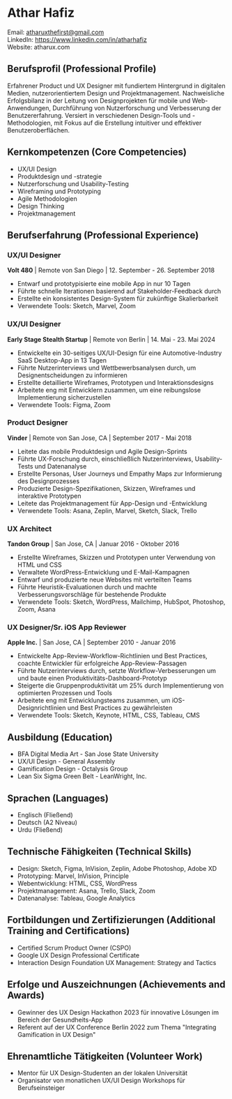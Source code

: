 # Athar Hafiz
Email: atharuxthefirst@gmail.com  
LinkedIn: https://www.linkedin.com/in/atharhafiz  
Website: atharux.com

## Berufsprofil (Professional Profile)
Erfahrener Product und UX Designer mit fundiertem Hintergrund in digitalen Medien, nutzerorientiertem Design und Projektmanagement. Nachweisliche Erfolgsbilanz in der Leitung von Designprojekten für mobile und Web-Anwendungen, Durchführung von Nutzerforschung und Verbesserung der Benutzererfahrung. Versiert in verschiedenen Design-Tools und -Methodologien, mit Fokus auf die Erstellung intuitiver und effektiver Benutzeroberflächen.

## Kernkompetenzen (Core Competencies)
- UX/UI Design
- Produktdesign und -strategie
- Nutzerforschung und Usability-Testing
- Wireframing und Prototyping
- Agile Methodologien
- Design Thinking
- Projektmanagement

## Berufserfahrung (Professional Experience)

### UX/UI Designer
**Volt 480** | Remote von San Diego | 12. September - 26. September 2018
- Entwarf und prototypisierte eine mobile App in nur 10 Tagen
- Führte schnelle Iterationen basierend auf Stakeholder-Feedback durch
- Erstellte ein konsistentes Design-System für zukünftige Skalierbarkeit
- Verwendete Tools: Sketch, Marvel, Zoom

### UX/UI Designer
**Early Stage Stealth Startup** | Remote von Berlin | 14. Mai - 23. Mai 2024
- Entwickelte ein 30-seitiges UX/UI-Design für eine Automotive-Industry SaaS Desktop-App in 13 Tagen
- Führte Nutzerinterviews und Wettbewerbsanalysen durch, um Designentscheidungen zu informieren
- Erstellte detaillierte Wireframes, Prototypen und Interaktionsdesigns
- Arbeitete eng mit Entwicklern zusammen, um eine reibungslose Implementierung sicherzustellen
- Verwendete Tools: Figma, Zoom

### Product Designer
**Vinder** | Remote von San Jose, CA | September 2017 - Mai 2018
- Leitete das mobile Produktdesign und Agile Design-Sprints
- Führte UX-Forschung durch, einschließlich Nutzerinterviews, Usability-Tests und Datenanalyse
- Erstellte Personas, User Journeys und Empathy Maps zur Informierung des Designprozesses
- Produzierte Design-Spezifikationen, Skizzen, Wireframes und interaktive Prototypen
- Leitete das Projektmanagement für App-Design und -Entwicklung
- Verwendete Tools: Asana, Zeplin, Marvel, Sketch, Slack, Trello

### UX Architect
**Tandon Group** | San Jose, CA | Januar 2016 - Oktober 2016
- Erstellte Wireframes, Skizzen und Prototypen unter Verwendung von HTML und CSS
- Verwaltete WordPress-Entwicklung und E-Mail-Kampagnen
- Entwarf und produzierte neue Websites mit verteilten Teams
- Führte Heuristik-Evaluationen durch und machte Verbesserungsvorschläge für bestehende Produkte
- Verwendete Tools: Sketch, WordPress, Mailchimp, HubSpot, Photoshop, Zoom, Asana

### UX Designer/Sr. iOS App Reviewer
**Apple Inc.** | San Jose, CA | September 2010 - Januar 2016
- Entwickelte App-Review-Workflow-Richtlinien und Best Practices, coachte Entwickler für erfolgreiche App-Review-Passagen
- Führte Nutzerinterviews durch, setzte Workflow-Verbesserungen um und baute einen Produktivitäts-Dashboard-Prototyp
- Steigerte die Gruppenproduktivität um 25% durch Implementierung von optimierten Prozessen und Tools
- Arbeitete eng mit Entwicklungsteams zusammen, um iOS-Designrichtlinien und Best Practices zu gewährleisten
- Verwendete Tools: Sketch, Keynote, HTML, CSS, Tableau, CMS

## Ausbildung (Education)
- BFA Digital Media Art - San Jose State University
- UX/UI Design - General Assembly
- Gamification Design - Octalysis Group
- Lean Six Sigma Green Belt - LeanWright, Inc.

## Sprachen (Languages)
- Englisch (Fließend)
- Deutsch (A2 Niveau)
- Urdu (Fließend)

## Technische Fähigkeiten (Technical Skills)
- Design: Sketch, Figma, InVision, Zeplin, Adobe Photoshop, Adobe XD
- Prototyping: Marvel, InVision, Principle
- Webentwicklung: HTML, CSS, WordPress
- Projektmanagement: Asana, Trello, Slack, Zoom
- Datenanalyse: Tableau, Google Analytics

## Fortbildungen und Zertifizierungen (Additional Training and Certifications)
- Certified Scrum Product Owner (CSPO)
- Google UX Design Professional Certificate
- Interaction Design Foundation UX Management: Strategy and Tactics

## Erfolge und Auszeichnungen (Achievements and Awards)
- Gewinner des UX Design Hackathon 2023 für innovative Lösungen im Bereich der Gesundheits-App
- Referent auf der UX Conference Berlin 2022 zum Thema "Integrating Gamification in UX Design"

## Ehrenamtliche Tätigkeiten (Volunteer Work)
- Mentor für UX Design-Studenten an der lokalen Universität
- Organisator von monatlichen UX/UI Design Workshops für Berufseinsteiger

